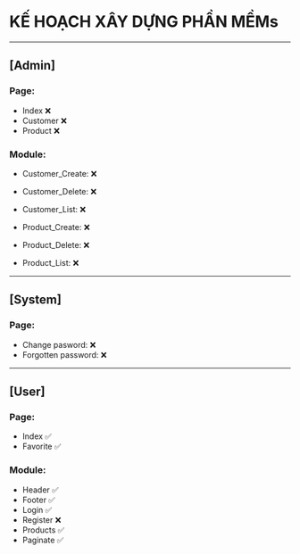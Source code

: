 <!--
  finish: ✅
  unfinish: ❌
-->

# KẾ HOẠCH XÂY DỰNG PHẦN MỀMs
--- 
## [Admin]
### Page:
  - Index ❌
  - Customer ❌
  - Product ❌

### Module:
  - Customer_Create: ❌
  - Customer_Delete: ❌
  - Customer_List: ❌

  - Product_Create: ❌
  - Product_Delete: ❌
  - Product_List: ❌

---
## [System]
### Page:
  - Change pasword: ❌
  - Forgotten password: ❌

--- 
## [User]
### Page:
  - Index ✅
  - Favorite ✅

### Module:
  - Header ✅
  - Footer ✅
  - Login ✅
  - Register ❌
  - Products ✅
  - Paginate ✅